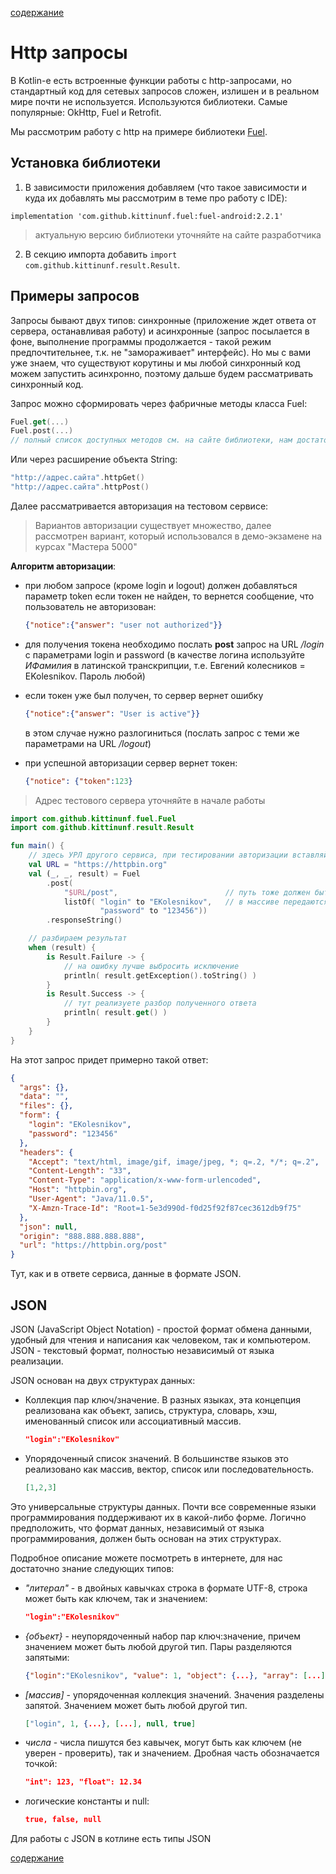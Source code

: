 [содержание](/readme.md)  

# Http запросы

В Kotlin-е есть встроенные функции работы с http-запросами, но стандартный код для сетевых запросов сложен, излишен и в реальном мире почти не используется. Используются библиотеки. Самые популярные: OkHttp, Fuel и Retrofit.

Мы рассмотрим работу с http на примере библиотеки [Fuel](https://github.com/kittinunf/fuel).

## Установка библиотеки

1. В зависимости приложения добавляем (что такое зависимости и куда их добавлять мы рассмотрим в теме про работу с IDE): 

```
implementation 'com.github.kittinunf.fuel:fuel-android:2.2.1' 
```

> актуальную версию библиотеки уточняйте на сайте разработчика

2. В секцию импорта добавить ``import com.github.kittinunf.result.Result``.

## Примеры запросов

Запросы бывают двух типов: синхронные (приложение ждет ответа от сервера, останавливая работу) и асинхронные (запрос посылается в фоне, выполнение программы продолжается - такой режим предпочтительнее, т.к. не "замораживает" интерфейс). Но мы с вами уже знаем, что существуют корутины и мы любой синхронный код можем запустить асинхронно, поэтому дальше будем рассматривать синхронный код.

Запрос можно сформировать через фабричные методы класса Fuel:

```kt
Fuel.get(...)
Fuel.post(...)
// полный список доступных методов см. на сайте библиотеки, нам достаточно этих двух
```

Или через расширение объекта String:

```kt
"http://адрес.сайта".httpGet()
"http://адрес.сайта".httpPost()
```

Далее рассматривается авторизация на тестовом сервисе:

> Вариантов авторизации существует множество, далее рассмотрен вариант, который использовался в демо-экзамене на курсах "Мастера 5000"

**Алгоритм авторизации**:

* при любом запросе (кроме login и logout) должен добавляться параметр token
если токен не найден, то вернется сообщение, что пользователь не авторизован: 
  ```json
  {"notice":{"answer": "user not authorized"}}
  ```

* для получения токена необходимо послать **post** запрос на URL */login* с параметрами login и password (в качестве логина используйте *ИФамилия* в латинской транскрипции, т.е. Евгений колесников = EKolesnikov. Пароль любой)

* если токен уже был получен, то сервер вернет ошибку 
  ```json
  {"notice":{"answer": "User is active"}}
  ```
  в этом случае нужно разлогиниться (послать запрос с теми же параметрами на URL */logout*)

* при успешной авторизации сервер вернет токен: 
  ```json
  {"notice": {"token":123}
  ```

> Адрес тестового сервера уточняйте в начале работы

```kt
import com.github.kittinunf.fuel.Fuel
import com.github.kittinunf.result.Result

fun main() {
    // здесь УРЛ другого сервиса, при тестировании авторизации вставляйте свой
    val URL = "https://httpbin.org"
    val (_, _, result) = Fuel
        .post(
            "$URL/post",                        // путь тоже должен быть другой
            listOf( "login" to "EKolesnikov",   // в массиве передаются параметры запроса
                    "password" to "123456"))
        .responseString()

    // разбираем результат
    when (result) {
        is Result.Failure -> {
            // на ошибку лучше выбросить исключение
            println( result.getException().toString() )
        }
        is Result.Success -> {
            // тут реализуете разбор полученного ответа
            println( result.get() )
        }
    }
}
```

На этот запрос придет примерно такой ответ:

```json
{
  "args": {}, 
  "data": "", 
  "files": {}, 
  "form": {
    "login": "EKolesnikov", 
    "password": "123456"
  }, 
  "headers": {
    "Accept": "text/html, image/gif, image/jpeg, *; q=.2, */*; q=.2", 
    "Content-Length": "33", 
    "Content-Type": "application/x-www-form-urlencoded", 
    "Host": "httpbin.org", 
    "User-Agent": "Java/11.0.5", 
    "X-Amzn-Trace-Id": "Root=1-5e3d990d-f0d25f92f87cec3612db9f75"
  }, 
  "json": null, 
  "origin": "888.888.888.888", 
  "url": "https://httpbin.org/post"
}
```

Тут, как и в ответе сервиса, данные в формате JSON.

## JSON

JSON (JavaScript Object Notation) - простой формат обмена данными, удобный для чтения и написания как человеком, так и компьютером. JSON - текстовый формат, полностью независимый от языка реализации.

JSON основан на двух структурах данных:

* Коллекция пар ключ/значение. В разных языках, эта концепция реализована как объект, запись, структура, словарь, хэш, именованный список или ассоциативный массив.

  ```json
  "login":"EKolesnikov"
  ```

* Упорядоченный список значений. В большинстве языков это реализовано как массив, вектор, список или последовательность.

  ```json
  [1,2,3]
  ```

Это универсальные структуры данных. Почти все современные языки программирования поддерживают их в какой-либо форме. Логично предположить, что формат данных, независимый от языка программирования, должен быть основан на этих структурах.

Подробное описание можете посмотреть в интернете, для нас достаточно знание следующих типов:

* *"литерал"* - в двойных кавычках строка в формате UTF-8, строка может быть как ключем, так и значением:
  ```json
  "login":"EKolesnikov"
  ```

* *{объект}* - неупорядоченный набор пар ключ:значение, причем значением может быть любой другой тип. Пары разделяются запятыми:
  ```json
  {"login":"EKolesnikov", "value": 1, "object": {...}, "array": [...]}
  ```

* *[массив]* - упорядоченная коллекция значений. Значения разделены запятой. Значением может быть любой другой тип.

  ```json
  ["login", 1, {...}, [...], null, true]
  ```

* *числа* - числа пишутся без кавычек, могут быть как ключем (не уверен - проверить), так и значением. Дробная часть обозначается точкой:

  ```json
  "int": 123, "float": 12.34
  ```

* логические константы и null:

  ```json
  true, false, null
  ```

Для работы с JSON в котлине есть типы JSON

[содержание](/readme.md)  
